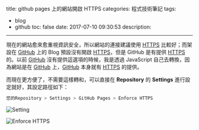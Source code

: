 title: github pages 上的網站開啟 HTTPS
categories: 程式技術筆記
tags:
  - blog
  - github
toc: false
date: 2017-07-10 09:30:53
description:
---

現在的網站愈來愈重視資訊安全，所以網站的連接建議使用 [HTTPS][2] 比較好；而架設在 [GitHub][1] 上的 Blog 預設沒有開啟 [HTTPS][2]，但是 GitHub 是有提供 [HTTPS][2] 的。<!-- more -->以前 [GitHub][1] 沒有提供這選項的時候，我是透過 JavaScript 自己去轉換，因為網站是在 [GitHub][1] 上，[GitHub][1] 本身就有 [HTTPS][2] 的提供。

而現在更方便了，不需要這樣轉和，可以直接在 **Repository** 的 **Settings** 進行設定就好，其設定路徑如下：

``` bash
您的Repository > Settings > GitHub Pages > Enforce HTTPS
```
![Setting](https://lh3.googleusercontent.com/NpoCMu-K-pa4WJlQ-EWAxR8za2tyBZcdqxYIzzOHmuQG1WR2QtuSO7Pz-IadBA7IMpggjqloKpqFPESgck76JxsCXKw7Xx-cPOckd1fFt3hFgd24sFNjaQqTVBMgpLaTMmb6e7U5T1juGQ4kEKjpKuq89foQOJ438RywhvXgP7f4mDo081vvtWYHG56KDC-x8XpGOwU6f5jztt4DttLGpvnSdxLLPadpEJk1ryW0b7ZijVupEaRyukApKtw_-NBx6ssZ73QlM8lXdRV_hHO-RPiSySw78E0zR1v0iKsWHc3XYgpR8aDOFpPucfd2phYi0lKmN16ns3SPKf3yTE0KGKL0F9VooS7HN4FB4a5hNiZpWqXD0lmmLJWSjP99ZMOyj6Mx4aMeoliAF3mJfKggh_GU42K4A1KDde38TT_gcD4dKQgUm8TKpoBYKXk_tldEM3pZPXFhMCio0rApJ9rYPDbH33IouoD9Wrph56kKbdrDBfLIPPFar7ykWts3sbG4EmRLezWvjIXKwABmkccxE4R710zQXxvxamToqoMOaVVlX29guPAWJ-OU_Zsk4O9LPtEX719QGUgs9BfiV8FlUGWyNOrjIu2o0-1R2H0Ziwd2XAyLbXoHqd8iNbltxsiOFinU6X7YpTqRFv_24ibP0ui-AB9fwX61VpnBdsGv3sL1YA=w884-h380-no)

![Enforce HTTPS](https://lh3.googleusercontent.com/TL_P4TVOQSMjgJI9VdW5k7Gc9cu1wH3lAmY9Q5ZcGcjdkD-7nYHemL7gnolpTQ-vVg1chfRXGWgoD00mw3Z1eMPOMsyub7Zic-m0fiQpa4kQ1jjc-cbOjL70jw0zpFum6xko6NfjWCVB1XjBGIBLJjf3oz8v3lkL4ge0zB0fDGSE5LlXbHE5vm8lsXj01KsRIka9TYrYxPtMvcXBd2jwSguaOT3ueg3lEP34zoxkE36U7dw7HR8I4YgN8dVWT65apsUjjeni4MvG7QN5ei9ABqlrWdVlMPU27DpYY_ZdJGEJ2-W76I7Jv-IcQsAYAUcA-tbcgLjITZ5fJx9XXRGBM2gB7NdvJTKC3B1y-AaeTLRm7mhpA2t0OBRUQ_LLTVBLszKLzvg48uCluA81LETRpPFpe1m4QdPs0qew_XZXn7vNfeibsvNkdU5V5MzsnnkqBj4pBlfsLY_vuPCTlo2WzW765r-61LDDXdSsCTJHDJyuKD-x9sIdNoHfwXaKL37s0R8jVcX-QOCDvsFXqXTblfWb98CJ8R38klto5tJEzkCaMSOC0jmeYVwVdWHRhS58y8OVAY5FiXCYUMfMK9gQ-aL_IsF5G_7a7VSSzr6ezhJQe22lldaZXPBDdO_CGJbBKWh6uTDeR2JVLSeXimRNSurqOK0mAdYERqBOtTJnxbQqOg=w515-h802-no)


[1]: https://github.com/
[2]: https://zh.wikipedia.org/wiki/%E8%B6%85%E6%96%87%E6%9C%AC%E4%BC%A0%E8%BE%93%E5%AE%89%E5%85%A8%E5%8D%8F%E8%AE%AE